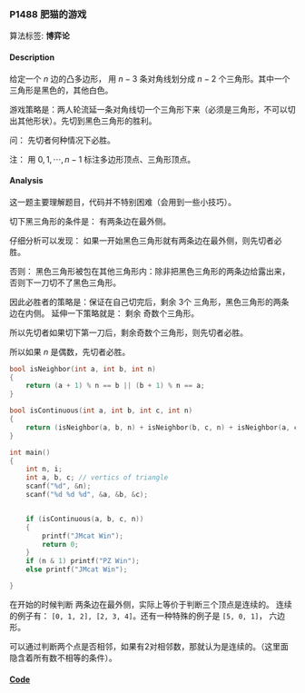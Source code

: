 ### P1488 肥猫的游戏

算法标签: **博弈论**


#### Description

给定一个 $n$ 边的凸多边形， 用 $n-3$ 条对角线划分成 $n - 2$ 个三角形。其中一个三角形是黑色的，其他白色。

游戏策略是：两人轮流延一条对角线切一个三角形下来（必须是三角形，不可以切出其他形状）。先切到黑色三角形的胜利。

问： 先切者何种情况下必胜。

注： 用 $0, 1, \cdots, n-1$ 标注多边形顶点、三角形顶点。

#### Analysis

这一题主要理解题目，代码并不特别困难（会用到一些小技巧）。

切下黑三角形的条件是： 有两条边在最外侧。

仔细分析可以发现： 如果一开始黑色三角形就有两条边在最外侧，则先切者必胜。

否则： 黑色三角形被包在其他三角形内：除非把黑色三角形的两条边给露出来，否则下一刀切不了黑色三角形。

因此必胜者的策略是：保证在自己切完后，剩余 3个 三角形，黑色三角形的两条边在内侧。 延伸一下策略就是： 剩余 奇数个三角形。

所以先切者如果切下第一刀后，剩余奇数个三角形，则先切者必胜。

所以如果 $n$ 是偶数，先切者必胜。

```cpp
bool isNeighbor(int a, int b, int n)
{
    return (a + 1) % n == b || (b + 1) % n == a;
}

bool isContinuous(int a, int b, int c, int n)
{
    return (isNeighbor(a, b, n) + isNeighbor(b, c, n) + isNeighbor(a, c, n)) == 2;
}

int main()
{
    int n, i;
    int a, b, c; // vertics of triangle
    scanf("%d", &n);
    scanf("%d %d %d", &a, &b, &c);


    if (isContinuous(a, b, c, n))
    {
        printf("JMcat Win");
        return 0;
    }
    if (n & 1) printf("PZ Win");
    else printf("JMcat Win");

}
```

在开始的时候判断 两条边在最外侧，实际上等价于判断三个顶点是连续的。 连续的例子有： `[0, 1, 2], [2, 3, 4]`。还有一种特殊的例子是 `[5, 0, 1]`， 六边形。

可以通过判断两个点是否相邻，如果有2对相邻数，那就认为是连续的。（这里面隐含着所有数不相等的条件）。

#### [Code](../cpp/p1488.cpp)

